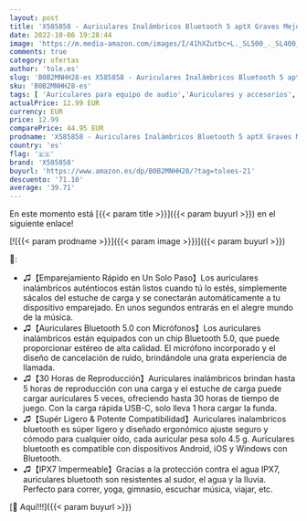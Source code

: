 ```yaml
---
layout: post
title: 'X585858 - Auriculares Inalámbricos Bluetooth 5 aptX Graves Mejorados Auriculares Inalambricos con Microfono Reproducci 30 Horas In-Ear Earbuds IPX7 Impermeable Headphones  Control Táctil para iPhone y Android'
date: 2022-10-06 19:28:44
image: 'https://m.media-amazon.com/images/I/41hXZutbc+L._SL500_._SL400_.jpg'
comments: true
category: ofertas
author: 'tole.es'
slug: 'B0B2MNHH28-es X585858 - Auriculares Inalámbricos Bluetooth 5 aptX Graves...'
sku: 'B0B2MNHH28-es'
tags: [ 'Auriculares para equipo de audio','Auriculares y accesorios','Electrónica','iphone','x585858','🇪🇸', ]
actualPrice: 12.99 EUR
currency: EUR
price: 12.99
comparePrice: 44.95 EUR
prodname: 'X585858 - Auriculares Inalámbricos Bluetooth 5 aptX Graves Mejorados Auriculares Inalambricos con Microfono Reproducci 30 Horas In-Ear Earbuds IPX7 Impermeable Headphones  Control Táctil para iPhone y Android'
country: 'es'
flag: '🇪🇸'
brand: 'X585858'
buyurl: 'https://www.amazon.es/dp/B0B2MNHH28/?tag=tolees-21'
descuento: '71.10'
average: '39.71'
---
```


En este momento está [{{< param title >}}]({{< param buyurl >}}) en el siguiente enlace!

[![{{< param prodname >}}]({{< param image >}})]({{< param buyurl >}})

🔎:

- ♫【Emparejamiento Rápido en Un Solo Paso】Los auriculares inalámbricos auténtiocos están listos cuando tú lo estés, simplemente sácalos del estuche de carga y se conectarán automáticamente a tu dispositivo emparejado. En unos segundos entrarás en el alegre mundo de la música.
- ♫【Auriculares Bluetooth 5.0 con Micrófonos】Los auriculares inalámbricos están equipados con un chip Bluetooth 5.0, que puede proporcionar estéreo de alta calidad. El micrófono incorporado y el diseño de cancelación de ruido, brindándole una grata experiencia de llamada.
- ♫【30 Horas de Reproducción】Auriculares inalámbricos brindan hasta 5 horas de reproducción con una carga y el estuche de carga puede cargar auriculares 5 veces, ofreciendo hasta 30 horas de tiempo de juego. Con la carga rápida USB-C, solo lleva 1 hora cargar la funda.
- ♫【Supér Ligero & Potente Compatibilidad】Auriculares inalambricos bluetooth es súper ligero y diseñado ergonómico ajuste seguro y cómodo para cualquier oído, cada auricular pesa solo 4.5 g. Auriculares bluetooth es compatible con dispositivos Android, iOS y Windows con Bluetooth.
- ♫【IPX7 Impermeable】Gracias a la protección contra el agua IPX7, auriculares bluetooth son resistentes al sudor, el agua y la lluvia. Perfecto para correr, yoga, gimnasio, escuchar música, viajar, etc.

[🛒 Aquí!!!]({{< param buyurl >}})
